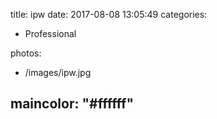 title: ipw
date: 2017-08-08 13:05:49
categories:
- Professional

photos:
- /images/ipw.jpg

maincolor: "#ffffff"
---
